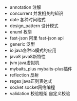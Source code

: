 * annotation     注解
* concurrent     并发相关的知识
* date           各种时间格式
* design_pattern 设计模式
* enuml          枚举
* fast-json      阿里 fast-json api
* generic        泛型
* io             java各种io模式的应用
* java8          java8新特性
* jvm            java虚拟机
* mybaits_plus   mybaits-plus插件
* reflection     反射
* regex          java正则表达式
* socket         socket网络编程
* validation     校验框架 自定义校验